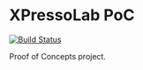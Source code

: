 # XPressoLab PoC

[![Build Status](https://travis-ci.org/XPressolab/xpresso-poc.svg?branch=master)](https://travis-ci.org/XPressolab/xpresso-poc)

Proof of Concepts project. 
